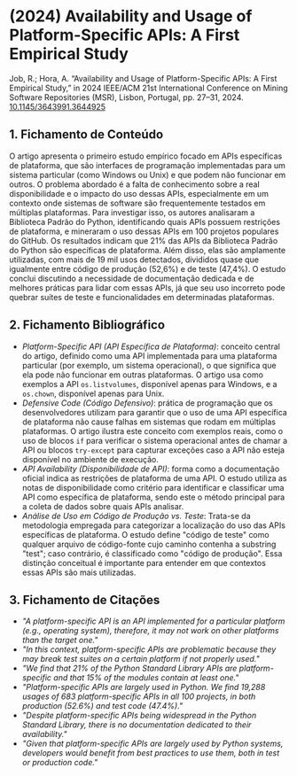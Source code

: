 # (2024) Availability and Usage of Platform-Specific APIs: A First Empirical Study

Job, R.; Hora, A. “Availability and Usage of Platform-Specific APIs: A First Empirical Study,” in 2024 IEEE/ACM 21st International Conference on Mining Software Repositories (MSR), Lisbon, Portugal, pp. 27–31, 2024. [10.1145/3643991.3644925](https://dl.acm.org/doi/10.1145/3643991.3644925)

## 1. Fichamento de Conteúdo

O artigo apresenta o primeiro estudo empírico focado em APIs específicas de plataforma, que são interfaces de programação implementadas para um sistema particular (como Windows ou Unix) e que podem não funcionar em outros. O problema abordado é a falta de conhecimento sobre a real disponibilidade e o impacto do uso dessas APIs, especialmente em um contexto onde sistemas de software são frequentemente testados em múltiplas plataformas. Para investigar isso, os autores analisaram a Biblioteca Padrão do Python, identificando quais APIs possuem restrições de plataforma, e mineraram o uso dessas APIs em 100 projetos populares do GitHub. Os resultados indicam que 21% das APIs da Biblioteca Padrão do Python são específicas de plataforma. Além disso, elas são amplamente utilizadas, com mais de 19 mil usos detectados, divididos quase que igualmente entre código de produção (52,6%) e de teste (47,4%). O estudo conclui discutindo a necessidade de documentação dedicada e de melhores práticas para lidar com essas APIs, já que seu uso incorreto pode quebrar suítes de teste e funcionalidades em determinadas plataformas.

## 2. Fichamento Bibliográfico

* _Platform-Specific API (API Específica de Plataforma)_: conceito central do artigo, definido como uma API implementada para uma plataforma particular (por exemplo, um sistema operacional), o que significa que ela pode não funcionar em outras plataformas. O artigo usa como exemplos a API `os.listvolumes`, disponível apenas para Windows, e a `os.chown`, disponível apenas para Unix.
* _Defensive Code (Código Defensivo)_: prática de programação que os desenvolvedores utilizam para garantir que o uso de uma API específica de plataforma não cause falhas em sistemas que rodam em múltiplas plataformas. O artigo ilustra este conceito com exemplos reais, como o uso de blocos `if` para verificar o sistema operacional antes de chamar a API ou blocos `try-except` para capturar exceções caso a API não esteja disponível no ambiente de execução.
* _API Availability (Disponibilidade de API)_: forma como a documentação oficial indica as restrições de plataforma de uma API. O estudo utiliza as notas de disponibilidade como critério para identificar e classificar uma API como específica de plataforma, sendo este o método principal para a coleta de dados sobre quais APIs analisar.
* _Análise de Uso em Código de Produção vs. Teste_: Trata-se da metodologia empregada para categorizar a localização do uso das APIs específicas de plataforma. O estudo define "código de teste" como qualquer arquivo de código-fonte cujo caminho contenha a substring "test"; caso contrário, é classificado como "código de produção". Essa distinção conceitual é importante para entender em que contextos essas APIs são mais utilizadas.

## 3. Fichamento de Citações

* _"A platform-specific API is an API implemented for a particular platform (e.g., operating system), therefore, it may not work on other platforms than the target one."_
* _"In this context, platform-specific APIs are problematic because they may break test suites on a certain platform if not properly used."_
* _"We find that 21% of the Python Standard Library APIs are platform-specific and that 15% of the modules contain at least one."_
* _"Platform-specific APIs are largely used in Python. We find 19,288 usages of 683 platform-specific APIs in all 100 projects, in both production (52.6%) and test code (47.4%)."_
* _"Despite platform-specific APIs being widespread in the Python Standard Library, there is no documentation dedicated to their availability."_
* _"Given that platform-specific APIs are largely used by Python systems, developers would benefit from best practices to use them, both in test or production code."_
